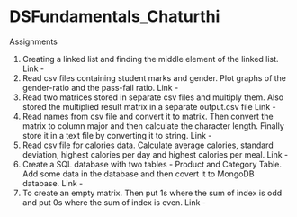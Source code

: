 # DSFundamentals_Chaturthi


Assignments  
1. Creating a linked list and finding the middle element of the linked list.
  Link - 
2. Read csv files containing student marks and gender. Plot graphs of the gender-ratio and the pass-fail ratio.
  Link - 
3. Read two matrices stored in separate csv files and multiply them. Also stored the multiplied result matrix in a separate output.csv file
  Link - 
4. Read names from csv file and convert it to matrix. Then convert the matrix to column major and then calculate the character length. Finally store it in a text file by converting it to string.
  Link - 
5. Read csv file for calories data. Calculate average calories, standard deviation, highest calories per day and highest calories per meal.
  Link - 
6. Create a SQL database with two tables - Product and Category Table. Add some data in the database and then covert it to MongoDB database.
  Link - 
7. To create an empty matrix. Then put 1s where the sum of index is odd and put 0s where the sum of index is even.
  Link - 
